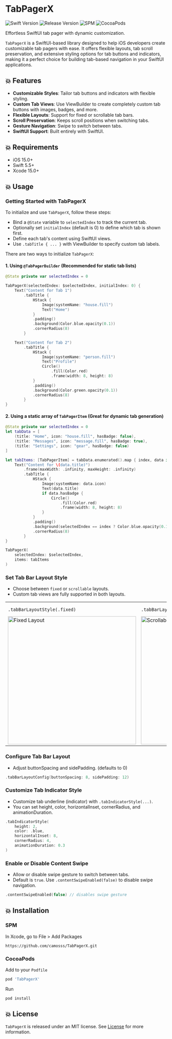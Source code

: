 # TabPagerX

![Swift Version](https://img.shields.io/badge/Swift-5.5-orange.svg)
![Release Version](https://img.shields.io/badge/Release-1.2.0-blue.svg)
![SPM](https://img.shields.io/badge/SPM-compatible-green.svg)
![CocoaPods](https://img.shields.io/badge/CocoaPods-compatible-green.svg)

Effortless SwiftUI tab pager with dynamic customization.

`TabPagerX` is a SwiftUI-based library designed to help iOS developers create customizable tab pagers with ease.
It offers flexible layouts, tab scroll preservation, and extensive styling options for tab buttons and indicators, making it a perfect choice for building tab-based navigation in your SwiftUI applications.

## 💥 Features
- **Customizable Styles**: Tailor tab buttons and indicators with flexible styling.
- **Custom Tab Views**: Use ViewBuilder to create completely custom tab buttons with images, badges, and more.
- **Flexible Layouts**: Support for fixed or scrollable tab bars.
- **Scroll Preservation**: Keeps scroll positions when switching tabs.
- **Gesture Navigation**: Swipe to switch between tabs.
- **SwiftUI Support**: Built entirely with SwiftUI.

## 💥 Requirements

- iOS 15.0+
- Swift 5.5+
- Xcode 15.0+

## 💥 Usage

### Getting Started with TabPagerX

To initialize and use `TabPagerX`, follow these steps:

- Bind a `@State` variable to `selectedIndex` to track the current tab.
- Optionally set `initialIndex` (default is 0) to define which tab is shown first.
- Define each tab's content using SwiftUI views.
- Use `.tabTitle { ... }` with ViewBuilder to specify custom tab labels.

There are two ways to initialize `TabPagerX`:

#### 1. Using `@TabPagerBuilder` (Recommended for static tab lists)

```swift
@State private var selectedIndex = 0

TabPagerX(selectedIndex: $selectedIndex, initialIndex: 0) {
    Text("Content for Tab 1")
        .tabTitle {
            HStack {
                Image(systemName: "house.fill")
                Text("Home")
            }
            .padding()
            .background(Color.blue.opacity(0.1))
            .cornerRadius(8)
        }

    Text("Content for Tab 2")
        .tabTitle {
            HStack {
                Image(systemName: "person.fill")
                Text("Profile")
                Circle()
                    .fill(Color.red)
                    .frame(width: 8, height: 8)
            }
            .padding()
            .background(Color.green.opacity(0.1))
            .cornerRadius(8)
        }
}
```

#### 2. Using a static array of `TabPagerItem` (Great for dynamic tab generation)

```swift
@State private var selectedIndex = 0
let tabData = [
    (title: "Home", icon: "house.fill", hasBadge: false),
    (title: "Messages", icon: "message.fill", hasBadge: true),
    (title: "Settings", icon: "gear", hasBadge: false)
]

let tabItems: [TabPagerItem] = tabData.enumerated().map { index, data in
    Text("Content for \(data.title)")
        .frame(maxWidth: .infinity, maxHeight: .infinity)
        .tabTitle {
            HStack {
                Image(systemName: data.icon)
                Text(data.title)
                if data.hasBadge {
                    Circle()
                        .fill(Color.red)
                        .frame(width: 8, height: 8)
                }
            }
            .padding()
            .background(selectedIndex == index ? Color.blue.opacity(0.1) : Color.gray.opacity(0.1))
            .cornerRadius(8)
        }
}

TabPagerX(
    selectedIndex: $selectedIndex,
    items: tabItems
)
```

### Set Tab Bar Layout Style

- Choose between `fixed` or `scrollable` layouts.
- Custom tab views are fully supported in both layouts.

<table>
  <tr>
    <td>
      <pre><code>.tabBarLayoutStyle(.fixed)</code></pre>
      <img src="https://github.com/user-attachments/assets/f46c4860-08d8-4fcb-947b-87639c73446f" alt="Fixed Layout" width="400" height="auto">
    </td>
    <td>
      <pre><code>.tabBarLayoutStyle(.scrollable)</code></pre>
      <img src="https://github.com/user-attachments/assets/42a83bdd-4479-48e5-a63c-41aff9b75d4d" alt="Scrollable Layout" width="400" height="auto">
    </td>
  </tr>
</table>

### Configure Tab Bar Layout

- Adjust buttonSpacing and sidePadding. (defaults to 0)

```swift
.tabBarLayoutConfig(buttonSpacing: 8, sidePadding: 12)
```

### Customize Tab Indicator Style

- Customize tab underline (indicator) with `.tabIndicatorStyle(...)`.
- You can set height, color, horizontalInset, cornerRadius, and animationDuration.

```swift
.tabIndicatorStyle(
    height: 2,
    color: .blue,
    horizontalInset: 8,
    cornerRadius: 4,
    animationDuration: 0.3
)
```

### Enable or Disable Content Swipe

- Allow or disable swipe gesture to switch between tabs.
- Default is `true`. Use `.contentSwipeEnabled(false)` to disable swipe navigation.

```swift
.contentSwipeEnabled(false) // disables swipe gesture
```

## 💥 Installation

### SPM
In Xcode, go to File > Add Packages

```
https://github.com/camosss/TabPagerX.git
```

### CocoaPods

Add to your `Podfile`

``` ruby
pod 'TabPagerX'
```

Run
```
pod install
```

## 💥 License
`TabPagerX` is released under an MIT license. See [License](https://github.com/camosss/TabPagerX/blob/main/LICENSE) for more information.
